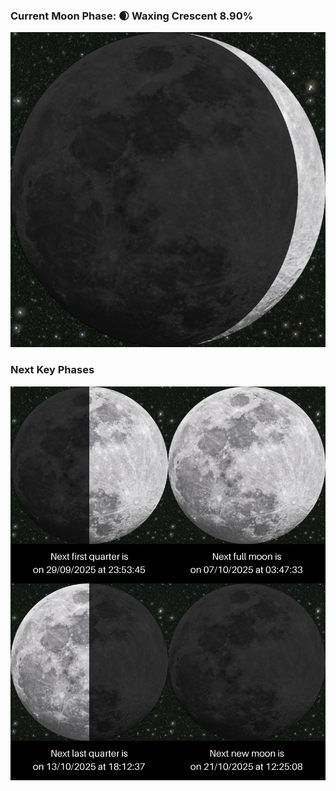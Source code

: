 ### Current Moon Phase: 🌒 Waxing Crescent 8.90%
![Moon Phase](moonphase.png)
### Next Key Phases
![Gallery](gallery.png)